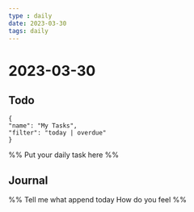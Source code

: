 ```yaml
---
type : daily
date: 2023-03-30
tags: daily
---
```


# 2023-03-30

## Todo
```todoist
{
"name": "My Tasks",
"filter": "today | overdue"
}
```
%%
Put your daily task here
%%


## Journal 
%%
Tell me what append today
How do you feel
%%